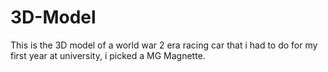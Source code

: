 # 3D-Model
This is the 3D model of a world war 2 era racing car that i had to do for my first year at university, i picked a MG Magnette.
